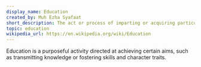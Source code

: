 ```yaml
---
display_name: Education
created_by: Muh Ezha Syafaat
short_description: The act or process of imparting or acquiring particular knowledge or skills, as for a profession.
topic: education
wikipedia_url: https://en.wikipedia.org/wiki/Education
---
```

Education is a purposeful activity directed at achieving certain aims, such as transmitting knowledge or fostering skills and character traits.
